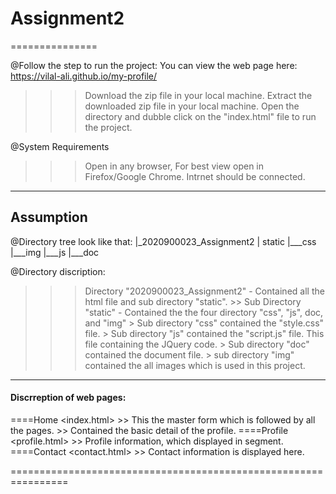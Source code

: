 # Assignment2
===============

@Follow the step to run the project:
You can view the web page here:
https://vilal-ali.github.io/my-profile/

>>>	Download the zip file in your local machine.
>>>	Extract the downloaded zip file in your local machine.
>>>	Open the directory and dubble click on the "index.html" file to run the project.

@System Requirements
>>>	Open in any browser, For best view open in Firefox/Google Chrome.
>>>	Intrnet should be connected.
---------------------------------
## Assumption
@Directory tree look like that:
   |_2020900023_Assignment2
   	|
	static
	     |___css
	     |___img
	     |___js
	     |___doc

@Directory discription:
>>> Directory "2020900023_Assignment2"
	-	Contained all the html file and sub directory "static".
        >> Sub Directory "static"
            - Contained the the four directory "css", "js", doc, and "img"
				> Sub directory "css" contained the "style.css" file.
				> Sub directory "js" contained the "script.js" file. 
					This file containing the JQuery code.
				> Sub directory "doc" contained the document file.
				> sub directory "img" contained the all images which is used in this project.
----------------------------------------
#### Discrreption of web pages:
====Home <index.html>
	>> 	This the master form which is followed by all the pages.
	>>	Contained the basic detail of the profile.
====Profile <profile.html>
	>>	Profile information, which displayed in segment.
====Contact <contact.html>
	>>	Contact information is displayed here.

================================================================
